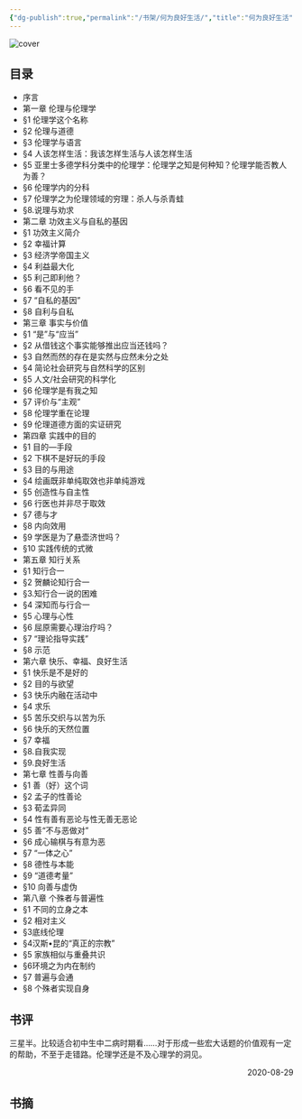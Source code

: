 ```yaml
---
{"dg-publish":true,"permalink":"/书架/何为良好生活/","title":"何为良好生活"}
---
```



![cover](https://s2.loli.net/2025/10/10/wyJ8rKN7LfQ1bF3.png)

## 目录


  - 序言
  - 第一章  伦理与伦理学
  - §1 伦理学这个名称
  - §2 伦理与道德
  - §3 伦理学与语言
  - §4 人该怎样生活：我该怎样生活与人该怎样生活
  - §5 亚里士多德学科分类中的伦理学：伦理学之知是何种知？伦理学能否教人为善？
  - §6 伦理学内的分科
  - §7 伦理学之为伦理领域的穷理：杀人与杀青蛙
  - §8.说理与劝求
  - 第二章  功效主义与自私的基因
  - §1 功效主义简介
  - §2 幸福计算
  - §3 经济学帝国主义
  - §4 利益最大化
  - §5 利己即利他？
  - §6 看不见的手
  - §7 “自私的基因”
  - §8 自利与自私
  - 第三章  事实与价值
  - §1 “是”与“应当”
  - §2 从借钱这个事实能够推出应当还钱吗？
  - §3 自然而然的存在是实然与应然未分之处
  - §4 简论社会研究与自然科学的区别
  - §5 人文/社会研究的科学化
  - §6 伦理学是有我之知
  - §7 评价与“主观”
  - §8 伦理学重在论理
  - §9 伦理道德方面的实证研究
  - 第四章  实践中的目的
  - §1 目的—手段
  - §2 下棋不是好玩的手段
  - §3 目的与用途
  - §4 绘画既非单纯取效也非单纯游戏
  - §5 创造性与自主性
  - §6 行医也并非尽于取效
  - §7 德与才
  - §8 内向效用
  - §9 学医是为了悬壶济世吗？
  - §10 实践传统的式微
  - 第五章  知行关系
  - §1 知行合一
  - §2 贺麟论知行合一
  - §3.知行合一说的困难
  - §4 深知而与行合一
  - §5 心理与心性
  - §6 屈原需要心理治疗吗？
  - §7 “理论指导实践”
  - §8 示范
  - 第六章  快乐、幸福、良好生活
  - §1 快乐是不是好的
  - §2 目的与欲望
  - §3 快乐内融在活动中
  - §4 求乐
  - §5 苦乐交织与以苦为乐
  - §6 快乐的天然位置
  - §7 幸福
  - §8.自我实现
  - §9.良好生活
  - 第七章  性善与向善
  - §1 善（好）这个词
  - §2 孟子的性善论
  - §3 荀孟异同
  - §4 性有善有恶论与性无善无恶论
  - §5 善“不与恶做对”
  - §6 成心输棋与有意为恶
  - §7 “一体之心”
  - §8 德性与本能
  - §9 “道德考量”
  - §10 向善与虚伪
  - 第八章  个殊者与普遍性
  - §1 不同的立身之本
  - §2 相对主义
  - §3底线伦理
  - §4汉斯•昆的“真正的宗教”
  - §5 家族相似与重叠共识
  - §6环境之为内在制约
  - §7 普遍与会通
  - §8 个殊者实现自身

## 书评

三星半。比较适合初中生中二病时期看……对于形成一些宏大话题的价值观有一定的帮助，不至于走错路。伦理学还是不及心理学的洞见。

<p align="right">2020-08-29</p>

## 书摘